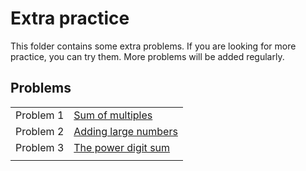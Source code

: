 # Extra practice

This folder contains some extra problems. If you are looking for more practice, you can try them. More problems will be added regularly.

## Problems

|||
|:---:|:---|
| Problem 1 | [Sum of multiples](prob1) |
| Problem 2 | [Adding large numbers](prob2) |
| Problem 3 | [The power digit sum](prob3) |
|||
